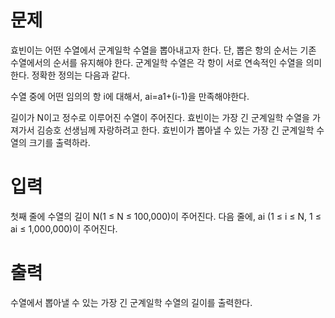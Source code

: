 # 문제
효빈이는 어떤 수열에서 군계일학 수열을 뽑아내고자 한다. 단, 뽑은 항의 순서는 기존 수열에서의 순서를 유지해야 한다. 군계일학 수열은 각 항이 서로 연속적인 수열을 의미한다. 정확한 정의는 다음과 같다.

수열 중에 어떤 임의의 항 i에 대해서, ai=a1+(i-1)을 만족해야한다.

길이가 N이고 정수로 이루어진 수열이 주어진다. 효빈이는 가장 긴 군계일학 수열을 가져가서 김승호 선생님께 자랑하려고 한다. 효빈이가 뽑아낼 수 있는 가장 긴 군계일학 수열의 크기를 출력하라.

# 입력
첫째 줄에 수열의 길이 N(1 ≤ N ≤ 100,000)이 주어진다. 다음 줄에, ai (1 ≤ i ≤ N, 1 ≤ ai ≤ 1,000,000)이 주어진다.

# 출력
수열에서 뽑아낼 수 있는 가장 긴 군계일학 수열의 길이를 출력한다.